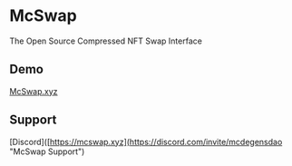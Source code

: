 # McSwap
The Open Source Compressed NFT Swap Interface

## Demo
[McSwap.xyz](https://mcswap.xyz "Live McSwap Demo")

## Support
[Discord]([https://mcswap.xyz](https://discord.com/invite/mcdegensdao "McSwap Support")

